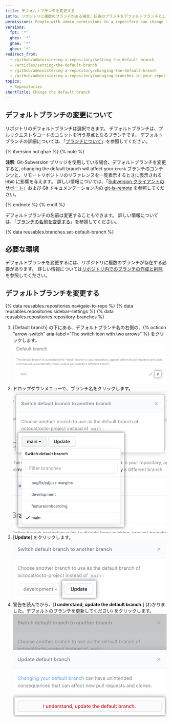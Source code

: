 ```yaml
---
title: デフォルトブランチを変更する
intro: リポジトリに複数のブランチがある場合、任意のブランチをデフォルトブランチとして設定できます。
permissions: People with admin permissions to a repository can change the default branch for the repository.
versions:
  fpt: '*'
  ghes: '*'
  ghae: '*'
  ghec: '*'
redirect_from:
  - /github/administering-a-repository/setting-the-default-branch
  - /articles/setting-the-default-branch
  - /github/administering-a-repository/changing-the-default-branch
  - /github/administering-a-repository/managing-branches-in-your-repository/changing-the-default-branch
topics:
  - Repositories
shortTitle: Change the default branch
---
```


## デフォルトブランチの変更について

リポジトリのデフォルトブランチは選択できます。 デフォルトブランチは、プルリクエストやコードのコミットを行う基点となるブランチです。 デフォルトブランチの詳細については、「[ブランチについて](/github/collaborating-with-issues-and-pull-requests/about-branches#about-the-default-branch)」を参照してください。

{% ifversion not ghae %}
{% note %}

**注釈**: Git-Subversion ブリッジを使用している場合、デフォルトブランチを変更すると, changing the default branch will affect your `trunk` ブランチのコンテンツと、リモートリポジトリのリファレンスを一覧表示するときに表示される`HEAD` に影響を与えます。 詳しい情報については、「[Subversion クライアントのサポート](/github/importing-your-projects-to-github/support-for-subversion-clients)」および Git ドキュメンテーション内の [git-ls-remote](https://git-scm.com/docs/git-ls-remote.html) を参照してください。

{% endnote %}
{% endif %}

デフォルトブランチの名前は変更することもできます。 詳しい情報については、「[ブランチの名前を変更する](/github/administering-a-repository/renaming-a-branch)」を参照してください。

{% data reusables.branches.set-default-branch %}

## 必要な環境

デフォルトブランチを変更するには、リポジトリに複数のブランチが存在する必要があります。 詳しい情報については[リポジトリ内でのブランチの作成と削除](/github/collaborating-with-issues-and-pull-requests/creating-and-deleting-branches-within-your-repository#creating-a-branch)を参照してください。

## デフォルトブランチを変更する

{% data reusables.repositories.navigate-to-repo %}
{% data reusables.repositories.sidebar-settings %}
{% data reusables.repositories.repository-branches %}
1. [Default branch] の下にある、デフォルトブランチ名の右側の、{% octicon "arrow-switch" aria-label="The switch icon with two arrows" %} をクリックします。 ![現在のデフォルトブランチ名の右側にある、2 つの矢印がついた切り替えアイコン](/assets/images/help/repository/repository-options-defaultbranch-change.png)
1. ドロップダウンメニューで、ブランチ名をクリックします。 ![新しいデフォルトブランチを選択するドロップダウン](/assets/images/help/repository/repository-options-defaultbranch-drop-down.png)
1. [**Update**] をクリックします。 ![新しいブランチを選択後の [Update] ボタン](/assets/images/help/repository/repository-options-defaultbranch-update.png)
1. 警告を読んでから、[**I understand, update the default branch.**] (わかりました。デフォルトのブランチを更新してください) をクリックします。 !["I understand, update the default branch." button to perform the update](/assets/images/help/repository/repository-options-defaultbranch-i-understand.png)

